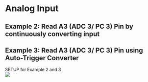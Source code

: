 # Analog Input

## Example 2: Read A3 (ADC 3/ PC 3) Pin by continuously converting input

## Example 3: Read A3 (ADC 3/ PC 3) Pin using Auto-Trigger Converter

<summary>SETUP for Example 2 and 3</summary>
<img src="https://github.com/mhafizr69/MCTE4342/blob/main/Week_5/Setup_Example_2_and_3.jpeg">
